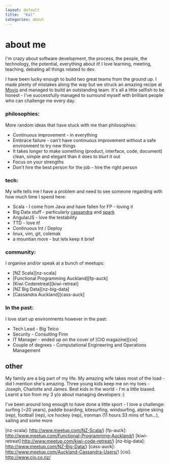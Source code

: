 ```yaml
---
layout: default
title:  "Kal"
categories: about
---
```


# about me
I'm crazy about software development, the process, the people, the technology, the potential, everything about it! I love learning, meeting, teaching, debating all things related to dev.

I have been lucky enough to build two great teams from the ground up. I made plenty of mistakes along the way but we struck an amazing recipe at [Movio][movio] and managed to build an outstanding team.  It's all a little selfish to be honest - I've successfully managed to surround myself with brilliant people who can challenge me every day.


### philosophies:
More random ideas that have stuck with me than philosophies:

* Continuous improvement - in everything
* Embrace failure - can't have continuous improvement without a safe environment to try new things
* It takes longer to make something (product, interface, code, document) clean, simple and elegant than it does to blurt it out
* Focus on your strengths
* Don't hire the best person for the job - hire the right person


### tech:
My wife tells me I have a problem and need to see someone regarding with how much time I spend here:

* Scala - I come from Java and have fallen for FP - loving it
* Big Data stuff - particularly [cassandra][cassandra] and [spark][spark]
* AngularJS - love the testability
* TTD - love it!
* Continuous Int / Deploy
* linux, vim, git, colemak
* a mountian more - but lets keep it brief


### community:
I organise and/or speak at a bunch of meetups:

* [NZ Scala][nz-scala]
* [Functional Programming Auckland][fp-auck]
* [Kiwi Coderetreat][kiwi-retreat]
* [NZ Big Data][nz-big-data]
* [Cassandra Auckland][cass-auck]


### In the past:
I love start up environments however in the past:

* Tech Lead - Big Telco
* Security - Consulting Firm
* IT Manager - ended up on the cover of [CIO magazine][cio]
* Couple of degrees - Computational Engineering and Operations Management


## other
My family are a big part of my life. My amazing wife takes most of the load - did I mention she's amazing. Three young kids keep me on my toes - Joseph, Charlotte and James. Best kids in the world - I'm a little biased. Learnt a ton from my 3 y/o about managing developers :)

I've been around long enough to have done a little sport - I love a challenge:<br>
surfing (~20 years), paddle boarding, kitesurfing, windsurfing, alpine skiing (rep), football (rep), ice hockey (rep), ironman (11 hours 33 mins of fun...), sailing and some more

[movio]:       http://movio.co
[cassandra]:   http://cassandra.apache.org/
[spark]:       http://spark.apache.org/
[nz-scala]:    http://www.meetup.com/NZ-Scala/)
[fp-auck]:     http://www.meetup.com/Functional-Programming-Auckland/)
[kiwi-retreat]:http://www.meetup.com/kiwi-code-retreat/)
[nz-big-data]: http://www.meetup.com/NZ-Big-Data/)
[cass-auck]:   http://www.meetup.com/Auckland-Cassandra-Users/)
[cio]:         http://www.cio.co.nz/
